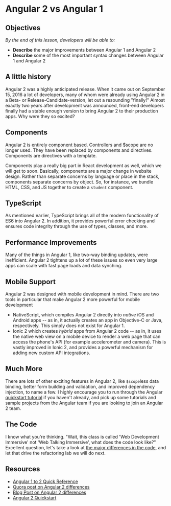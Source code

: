 <!--Actually 2:14 -->

<!--Hook: So now you know Angular 1.x pretty well, well enough to build a full-stack Single Page App with it.  Lots of dev shops now are switching to Angular 2, though, so you'll want to get some exposure to it.  If you are looking at jobs now that require Angular 2, I highly encourage you to take this brief introduction to the next level.  You should probably choose one of the topics below for your lightning talk in Unit 4, and try to use Angular 2 in your Project 4.  -->

<!--WDI3 11:01 -->
<!--1:30 15 minutes -->

<!--WDI4 9:04 -->

# Angular 2 vs Angular 1

## Objectives
*By the end of this lesson, developers will be able to:*

- **Describe** the major improvements between Angular 1 and Angular 2
- **Describe** some of the most important syntax changes between Angular 1 and Angular 2

## A little history

Angular 2 was a highly anticipated release.  When it came out on September 15, 2016 a lot of developers, many of whom were already using Angular 2 in a Beta- or Release-Candidate-version, let out a resounding "finally!"  Almost exactly two years after development was announced, front-end developers finally had a stable enough version to bring Angular 2 to their production apps.  Why were they so excited?

## Components

Angular 2 is entirely component based. Controllers and $scope are no longer used. They have been replaced by components and directives. Components are directives with a template.

Components play a really big part in React development as well, which we will get to soon.  Basically, components are a major change in website design.  Rather than separate concerns by language or place in the stack, components separate concerns by object.  So, for instance, we bundle HTML, CSS, and JS together to create a `student` component.

## TypeScript

As mentioned earlier, TypeScript brings all of the modern functionality of ES6 into Angular 2.  In addition, it provides powerful error checking and ensures code integrity through the use of types, classes, and more.

## Performance Improvements

Many of the things in Angular 1, like two-way binding updates, were inefficient.  Angular 2 tightens up a lot of these issues so even very large apps can scale with fast page loads and data synching.

## Mobile Support

Angular 2 was designed with mobile development in mind.  There are two tools in particular that make Angular 2 more powerful for mobile development

- NativeScript, which compiles Angular 2 directly into *native* iOS and Android apps -- as in, it actually creates an app in Objective-C or Java, respectively.  This simply does not exist for Angular 1.
- Ionic 2 which creates *hybrid* apps from Angular 2 code -- as in, it uses the native web view on a mobile device to render a web page that can access the phone's API (for example accelerometer and camera).  This is vastly improved in Ionic 2, and provides a powerful mechanism for adding new custom API integrations.

## Much More

There are lots of other exciting features in Angular 2, like `$scope`less data binding, better form building and validation, and improved dependency injection, to name a few.  I highly encourage you to run through the Angular [quickstart tutorial](https://angular.io/docs/ts/latest/quickstart.html) if you haven't already, and pick up some tutorials and sample projects from the Angular team if you are looking to join an Angular 2 team.

<!--Actually 2:22 -->

<!--11:10 WDI3-->
<!--1:45 15 minutes -->

## The Code

I know what you're thinking.  "Wait, this class is called 'Web Development Immersive' not 'Web Talking Immersive', what does the code look like?"  Excellent question, let's take a look at [the major differences in the code](https://angular.io/docs/ts/latest/cookbook/a1-a2-quick-reference.html), and let that drive the refactoring lab we will do next.

<!--WDI4 9:15, coming back 9:20 to talk, 9:24 done -->
<!--11:26 WDI3 -->
<!--Actually 2:40 -->

## Resources

- [Angular 1 to 2 Quick Reference](https://angular.io/docs/ts/latest/cookbook/a1-a2-quick-reference.html)
- [Quora post on Angular 2 differences](https://www.quora.com/What-is-the-difference-between-AngularJs-and-Angular-2)
- [Blog Post on Angular 2 differences](https://dzone.com/articles/typed-front-end-with-angular-2)
- [Angular 2 Quickstart](https://angular.io/docs/ts/latest/quickstart.html)

